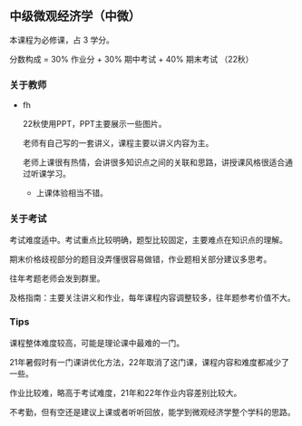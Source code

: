 ## 中级微观经济学（中微）

本课程为必修课，占 3 学分。

分数构成 = 30% 作业分 + 30% 期中考试 + 40% 期末考试 （22秋）

### 关于教师

- fh

	22秋使用PPT，PPT主要展示一些图片。
	
	老师有自己写的一套讲义，课程主要以讲义内容为主。

	老师上课很有热情，会讲很多知识点之间的关联和思路，讲授课风格很适合通过听课学习。

	- 上课体验相当不错。

### 关于考试

考试难度适中。考试重点比较明确，题型比较固定，主要难点在知识点的理解。

期末价格歧视部分的题目没弄懂很容易做错，作业题相关部分建议多思考。

往年考题老师会发到群里。

及格指南：主要关注讲义和作业，每年课程内容调整较多，往年题参考价值不大。

### Tips

课程整体难度较高，可能是理论课中最难的一门。

21年暑假时有一门课讲优化方法，22年取消了这门课，课程内容和难度都减少了一些。

作业比较难，略高于考试难度，21年和22年作业内容差别比较大。

不考勤，但有空还是建议上课或者听听回放，能学到微观经济学整个学科的思路。


